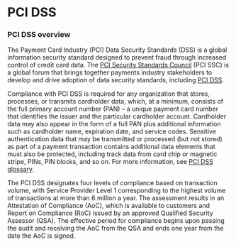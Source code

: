 # PCI DSS

### PCI DSS overview <a href="#pci-dss-overview" id="pci-dss-overview"></a>

The Payment Card Industry (PCI) Data Security Standards (DSS) is a global information security standard designed to prevent fraud through increased control of credit card data. The [PCI Security Standards Council](https://www.pcisecuritystandards.org/) (PCI SSC) is a global forum that brings together payments industry stakeholders to develop and drive adoption of data security standards, including [PCI DSS](https://www.pcisecuritystandards.org/document\_library).

Compliance with PCI DSS is required for any organization that stores, processes, or transmits cardholder data, which, at a minimum, consists of the full primary account number (PAN) – a unique payment card number that identifies the issuer and the particular cardholder account. Cardholder data may also appear in the form of a full PAN plus additional information such as cardholder name, expiration date, and service codes. Sensitive authentication data that may be transmitted or processed (but not stored) as part of a payment transaction contains additional data elements that must also be protected, including track data from card chip or magnetic stripe, PINs, PIN blocks, and so on. For more information, see [PCI DSS glossary](https://www.pcisecuritystandards.org/pci\_security/glossary).

The PCI DSS designates four levels of compliance based on transaction volume, with Service Provider Level 1 corresponding to the highest volume of transactions at more than 6 million a year. The assessment results in an Attestation of Compliance (AoC), which is available to customers and Report on Compliance (RoC) issued by an approved Qualified Security Assessor (QSA). The effective period for compliance begins upon passing the audit and receiving the AoC from the QSA and ends one year from the date the AoC is signed.
